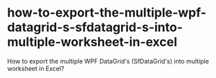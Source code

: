 # how-to-export-the-multiple-wpf-datagrid-s-sfdatagrid-s-into-multiple-worksheet-in-excel
How to export the multiple WPF DataGrid's (SfDataGrid's) into multiple worksheet in Excel?
